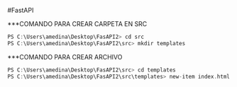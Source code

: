 #FastAPI 

***COMANDO PARA CREAR CARPETA EN SRC

```C
PS C:\Users\amedina\Desktop\FasAPI2> cd src
PS C:\Users\amedina\Desktop\FasAPI2\src> mkdir templates 
```
***COMANDO PARA CREAR ARCHIVO 

```C
PS C:\Users\amedina\Desktop\FasAPI2\src> cd templates
PS C:\Users\amedina\Desktop\FasAPI2\src\templates> new-item index.html
```